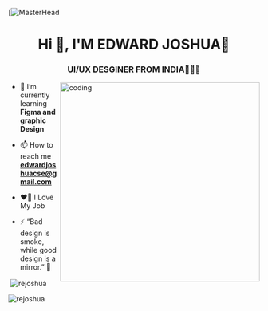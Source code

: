 [![MasterHead](https://i.redd.it/n8agw6z2smyb1.gif)
<h1 align="center">Hi 👋, I'M EDWARD JOSHUA💜 </h1>
<h3 align="center">UI/UX DESGINER FROM INDIA🧡🤍💚 </h3>
<img align="right"alt="coding"width="400" src="https://i.pinimg.com/originals/ec/5f/37/ec5f377a267f9e999a5f4b13bd0fb102.gif">

- 🌱 I’m currently learning **Figma and graphic Design**

- 📫 How to reach me **edwardjoshuacse@gmail.com**
- ❤️‍🔥 I Love My Job

- ⚡ “Bad design is smoke, while good design is a mirror.” 💜



<p>&nbsp;<img align="center" src="https://github-readme-stats.vercel.app/api?username=rejoshua&show_icons=true&locale=en" alt="rejoshua" /></p>

<p><img align="center" src="https://github-readme-streak-stats.herokuapp.com/?user=rejoshua&" alt="rejoshua" /></p>

<!--
**rejoshua/rejoshua** is a ✨ _special_ ✨ repository because its `README.md` (this file) appears on your GitHub profile.

Here are some ideas to get you started:

- 🔭 I’m currently working on ...
- 🌱 I’m currently learning ...
- 👯 I’m looking to collaborate on ...
- 🤔 I’m looking for help with ...
- 💬 Ask me about ...
- 📫 How to reach me: ...
- 😄 Pronouns: ...
- ⚡ Fun fact: ...
-->

